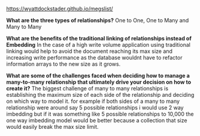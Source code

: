 https://wyattdockstader.github.io/megslist/

<b>What are the three types of relationships?</b>
One to One, One to Many and Many to Many

<b>What are the benefits of the traditional linking of relationships instead of Embedding</b>
In the case of a high write volume application using traditional linking would help to avoid the document reaching its max size and increasing write performance as the database wouldnt have to refactor information arrays to the new size as it grows.

<b>What are some of the challenges faced when deciding how to manage a many-to-many relationship that ultimately drive your decision on how to create it?</b>
The biggest challenge of many to many relationships is establishing the maximum size of each side of the relationship and deciding on which way to model it. for example if both sides of a many to many relationship were around say 5 possible relationships i would use 2 way imbedding but if it was something like 5 possible relationships to 10,000 the one way imbedding model would be better because a collection that size would easily break the max size limit.